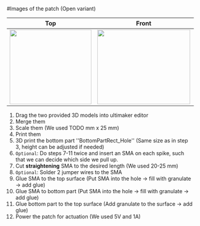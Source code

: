 #Images of the patch (Open variant)

Top            |  Front |   Whole patch | Actuated
:-------------------------:|:-------------------------:|:-------------------------:|:-------------------------:
<img src="TODO" width="220" height="200" />|<img src="TODO" width="250" height="200" />|<img src="TODO" width="250" height="200" />|<img src="TODO" width="250" height="200" />

1. Drag the two provided 3D models into ultimaker editor
2. Merge them
3. Scale them (We used TODO mm x 25 mm)
4. Print them
5. 3D print the bottom part ''BottomPartRect_Hole'' (Same size as in step 3, height can be adjusted if needed)
6. `Optional`: Do steps 7-11 twice and insert an SMA on each spike, such that we can decide which side we pull up.
7. Cut **straightening** SMA to the desired length (We used 20-25 mm)
8. `Optional`: Solder 2 jumper wires to the SMA
9. Glue SMA to the top surface (Put SMA into the hole &#8594; fill with granulate &#8594; add glue)
10. Glue SMA to bottom part (Put SMA into the hole &#8594; fill with granulate &#8594; add glue)
11. Glue bottom part to the top surface (Add granulate to the surface &#8594; add glue)
12. Power the patch for actuation (We used 5V and 1A)
